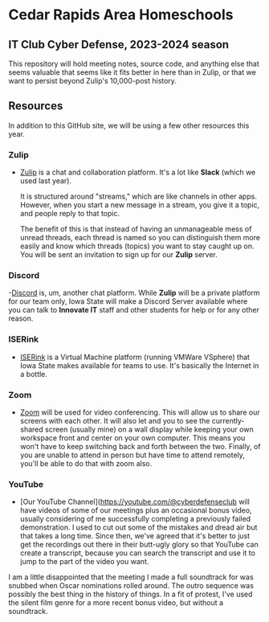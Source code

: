 # Cedar Rapids Area Homeschools

## IT Club Cyber Defense, 2023-2024 season

This repository will hold meeting notes, source code, and anything else that seems valuable that seems like it fits better in here than in Zulip, or that we want to persist beyond Zulip's 10,000-post history.

## Resources

In addition to this GitHub site, we will be using a few other resources this year. 

### Zulip

- [Zulip](https://cyberdefense.zulipchat.com) is a chat and collaboration platform. It's a lot like **Slack** (which we used last year).

  It is structured around "streams," which are like channels in other apps. However, when you start a new message in a stream, you give it a topic, and people reply to that topic.

  The benefit of this is that instead of having an unmanageable mess of unread threads, each thread is named so you can distinguish them more easily and know which threads (topics) you want to stay caught up on. You will be sent an invitation to sign up for our **Zulip** server.

### Discord

-[Discord](https://discord.com/channels/843907386556416081/1136022052558614679) is, um, another chat platform. While **Zulip** will be a private platform for our team only, Iowa State will make a Discord Server available where you can talk to **Innovate IT** staff and other students for help or for any other reason.

### ISERink

- [ISERink](https://iseage2.iseage.org) is a Virtual Machine platform (running VMWare VSphere) that Iowa State makes available for teams to use. It's basically the Internet in a bottle.

### Zoom

- [Zoom](https://zoom.us/download) will be used for video conferencing. This will allow us to share our screens with each other. It will also let and you to see the currently-shared screen (usually mine) on a wall display while keeping your own workspace front and center on your own computer. This means you won't have to keep switching back and forth between the two. Finally, of you are unable to attend in person but have time to attend remotely, you'll be able to do that with zoom also.

### YouTube

- [Our YouTube Channel](https://youtube.com/@cyberdefenseclub will have videos of some of our meetings plus an occasional bonus video, usually considering of me successfully completing a previously failed demonstration. I used to cut out some of the mistakes and dread air but that takes a long time. Since then, we've agreed that it's better to just get the recordings out there in their butt-ugly glory so that YouTube can create a transcript, because you can search the transcript and use it to jump to the part of the video you want.

I am a little disappointed that the meeting I made a full soundtrack for was snubbed when Oscar nominations rolled around. The outro sequence was possibly the best thing in the history of things. In a fit of protest, I've used the silent film genre for a more recent bonus video, but without a soundtrack.